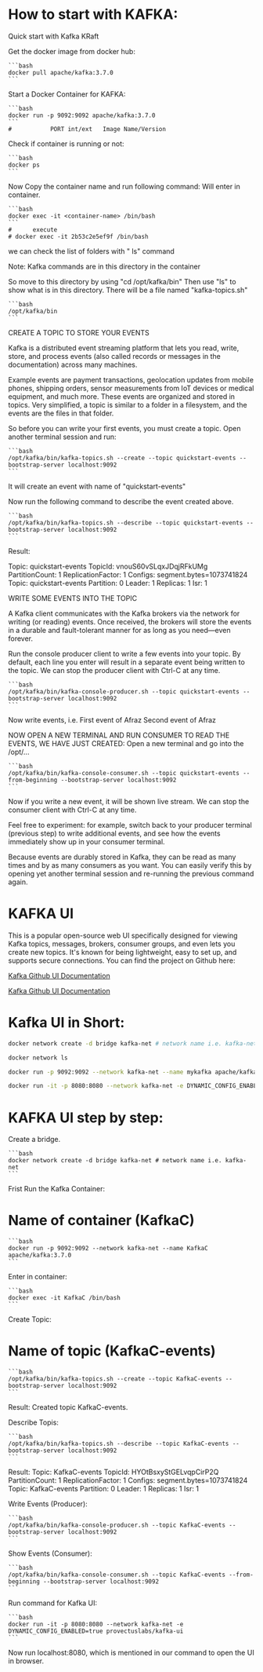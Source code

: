 # How to start with KAFKA:
Quick start with Kafka KRaft

Get the docker image from docker hub:

    ```bash
    docker pull apache/kafka:3.7.0
    ```

Start a Docker Container for KAFKA:

    ```bash
    docker run -p 9092:9092 apache/kafka:3.7.0
    ```
    #           PORT int/ext   Image Name/Version
    
Check if container is running or not:

    ```bash
    docker ps
    ```

Now Copy the container name and run following command:
Will enter in container.

    ```bash
    docker exec -it <container-name> /bin/bash
    ```
    #      execute 
    # docker exec -it 2b53c2e5ef9f /bin/bash
we can check the list of folders with " ls" command

Note: Kafka commands are in this directory in the container

So move to this directory by using "cd /opt/kafka/bin"
Then use "ls" to show what is in this directory.
There will be a file named "kafka-topics.sh"

    ```bash
    /opt/kafka/bin
    ```


CREATE A TOPIC TO STORE YOUR EVENTS

Kafka is a distributed event streaming platform that lets you read, write, store, and process events (also called records or messages in the documentation) across many machines.

Example events are payment transactions, geolocation updates from mobile phones, shipping orders, sensor measurements from IoT devices or medical equipment, and much more. These events are organized and stored in topics. Very simplified, a topic is similar to a folder in a filesystem, and the events are the files in that folder.

So before you can write your first events, you must create a topic. Open another terminal session and run:

    ```bash
    /opt/kafka/bin/kafka-topics.sh --create --topic quickstart-events --bootstrap-server localhost:9092
    ```

It will create an event with name of "quickstart-events"

Now run the following command to describe the event created above.

    ```bash
    /opt/kafka/bin/kafka-topics.sh --describe --topic quickstart-events --bootstrap-server localhost:9092
    ```

Result:

Topic: quickstart-events        TopicId: vnouS60vSLqxJDqjRFkUMg PartitionCount: 1       ReplicationFactor: 1                   Configs: segment.bytes=1073741824
        Topic: quickstart-events        Partition: 0    Leader: 1       Replicas: 1     Isr: 1


WRITE SOME EVENTS INTO THE TOPIC

A Kafka client communicates with the Kafka brokers via the network for writing (or reading) events. Once received, the brokers will store the events in a durable and fault-tolerant manner for as long as you need—even forever.

Run the console producer client to write a few events into your topic. By default, each line you enter will result in a separate event being written to the topic.
We can stop the producer client with Ctrl-C at any time.


    ```bash
    /opt/kafka/bin/kafka-console-producer.sh --topic quickstart-events --bootstrap-server localhost:9092
    ```
Now write events, i.e.
    First event of Afraz
    Second event of Afraz

NOW OPEN A NEW TERMINAL AND RUN CONSUMER TO READ THE EVENTS, WE HAVE JUST CREATED:
Open a new terminal and go into the /opt/...

    ```bash
    /opt/kafka/bin/kafka-console-consumer.sh --topic quickstart-events --from-beginning --bootstrap-server localhost:9092
    ```
Now if you write a new event, it will be shown live stream.
We can stop the consumer client with Ctrl-C at any time.


Feel free to experiment: for example, switch back to your producer terminal (previous step) to write additional events, and see how the events immediately show up in your consumer terminal.

Because events are durably stored in Kafka, they can be read as many times and by as many consumers as you want. You can easily verify this by opening yet another terminal session and re-running the previous command again.

# KAFKA UI

This is a popular open-source web UI specifically designed for viewing Kafka topics, messages, brokers, consumer groups, and even lets you create new topics. It's known for being lightweight, easy to set up, and supports secure connections. You can find the project on Github here:

[Kafka Github UI Documentation](https://github.com/provectus/kafka-ui)

[Kafka Github UI Documentation](https://github.com/provectus/kafka-ui?tab=readme-ov-file#getting-started)


# Kafka UI in Short:

```bash
docker network create -d bridge kafka-net # network name i.e. kafka-net

docker network ls

docker run -p 9092:9092 --network kafka-net --name mykafka apache/kafka:3.7.0 # container name i.e. mykafka

docker run -it -p 8080:8080 --network kafka-net -e DYNAMIC_CONFIG_ENABLED=true provectuslabs/kafka-ui
```

# KAFKA UI step by step:

Create a bridge.

    ```bash
    docker network create -d bridge kafka-net # network name i.e. kafka-net
    ```

Frist Run the Kafka Container:
#                                                  Name of container (KafkaC)
    ```bash
    docker run -p 9092:9092 --network kafka-net --name KafkaC apache/kafka:3.7.0
    ```

Enter in container:

    ```bash
    docker exec -it KafkaC /bin/bash
    ```

Create Topic:

#                                             Name of topic (KafkaC-events)

    ```bash
    /opt/kafka/bin/kafka-topics.sh --create --topic KafkaC-events --bootstrap-server localhost:9092
    ```
Result:
    Created topic KafkaC-events.

Describe Topis:

    ```bash
    /opt/kafka/bin/kafka-topics.sh --describe --topic KafkaC-events --bootstrap-server localhost:9092
    ```
Result:
    Topic: KafkaC-events    TopicId: HYOtBsxyStGELvqpCirP2Q PartitionCount: 1       ReplicationFactor: 1    Configs: segment.bytes=1073741824
        Topic: KafkaC-events    Partition: 0    Leader: 1       Replicas: 1     Isr: 1

Write Events (Producer):

    ```bash
    /opt/kafka/bin/kafka-console-producer.sh --topic KafkaC-events --bootstrap-server localhost:9092
    ```

Show Events (Consumer):

    ```bash
    /opt/kafka/bin/kafka-console-consumer.sh --topic KafkaC-events --from-beginning --bootstrap-server localhost:9092
    ```

Run command for Kafka UI:

    ```bash
    docker run -it -p 8080:8080 --network kafka-net -e DYNAMIC_CONFIG_ENABLED=true provectuslabs/kafka-ui
    ```

Now run localhost:8080, which is mentioned in our command to open the UI in browser.
